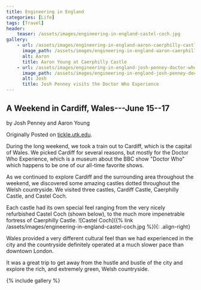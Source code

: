 ```yaml
---
title: Engineering in England
categories: [Life]
tags: [Travel]
header:
    teaser: /assets/images/engineering-in-england-castel-coch.jpg
gallery:
    - url: /assets/images/engineering-in-england-aaron-caerphilly-castle.jpg
      image_path: /assets/images/engineering-in-england-aaron-caerphilly-castle-th.jpg
      alt: Aaron
      title: Aaron Young at Caerphilly Castle
    - url: /assets/images/engineering-in-england-josh-penney-doctor-who.jpg
      image_path: /assets/images/engineering-in-england-josh-penney-doctor-who-th.jpg
      alt: Josh
      title: Josh Penney visits the Doctor Who Experience
---
```

## A Weekend in Cardiff, Wales---June 15--17
by Josh Penney and Aaron Young

Originally Posted on [tickle.utk.edu](https://tickle.utk.edu/student-reports-engineering-england-summer-2013-part-one/).

During the long weekend, we took a train out to Cardiff, which is the capital of Wales. We picked Cardiff for several reasons, but mostly for the Doctor Who Experience, which is a museum about the BBC show "Doctor Who" which happens to be one of our all-time favorite shows.

As we continued to explore Cardiff and the surrounding area throughout the weekend, we discovered some amazing castles dotted throughout the Welsh countryside. We visited three castles, Cardiff Castle, Caerphilly Castle, and Castel Coch.

Each castle had its own special feel ranging from the very nicely refurbished Castel Coch (shown below), to the much more impenetrable fortress of Caerphilly Castle.
![Castel Coch]({% link /assets/images/engineering-in-england-castel-coch.jpg %}){: .align-right}

Wales provided a very different cultural feel than we had experienced in the city and the countryside definitely operated at a much slower pace than downtown London.

It was a great trip to get away from the hustle and bustle of the city and explore the rich, and extremely green, Welsh countryside.

{% include gallery %}
